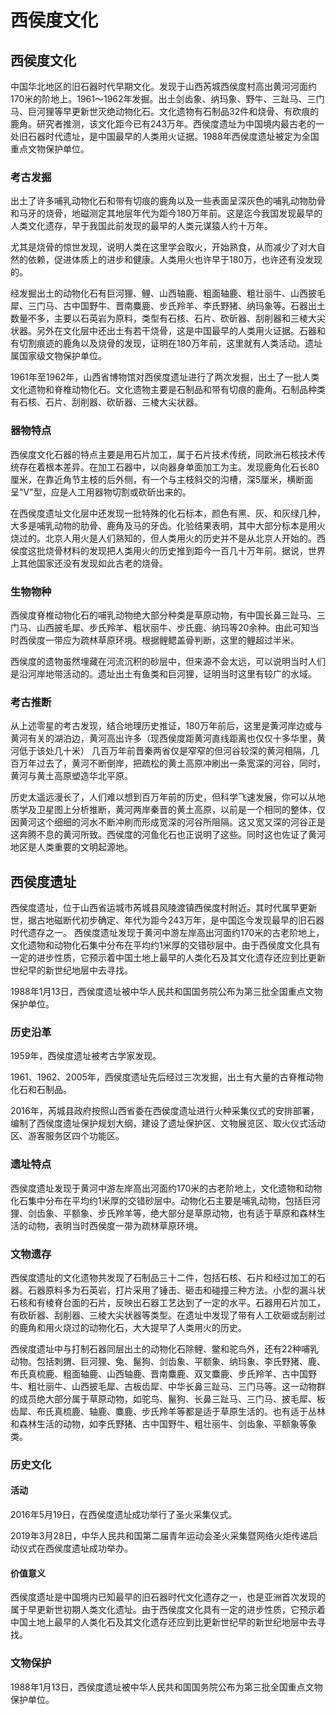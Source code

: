 # 西侯度文化

## 西侯度文化

中国华北地区的旧石器时代早期文化。发现于山西芮城西侯度村高出黄河河面约170米的阶地上。1961～1962年发掘。出土剑齿象、纳玛象、野牛、三趾马、三门马、巨河狸等早更新世灭绝动物化石。文化遗物有石制品32件和烧骨、有砍痕的鹿角。研究者推测，该文化距今已有243万年。西侯度遗址为中国境内最古老的一处旧石器时代遗址，是中国最早的人类用火证据。1988年西侯度遗址被定为全国重点文物保护单位。

### 考古发掘

出土了许多哺乳动物化石和带有切痕的鹿角以及一些表面呈深灰色的哺乳动物肋骨和马牙的烧骨，地磁测定其地层年代为距今180万年前。这是迄今我国发现最早的人类文化遗存，早于我国此前发现的最早的人类元谋猿人约十万年。

尤其是烧骨的惊世发现，说明人类在这里学会取火，开始熟食，从而减少了对大自然的依赖，促进体质上的进步和健康。人类用火也许早于180万，也许还有没发现的。

经发掘出土的动物化石有巨河狸、鲤、山西轴鹿、粗面轴鹿、粗壮丽牛、山西披毛犀、三门马、古中国野牛、晋南麋鹿、步氏羚羊、李氏野猪、纳玛象等。石器出土数量不多，主要以石英岩为原料，类型有石核、石片、砍斫器、刮削器和三棱大尖状器。另外在文化层中还出土有若干烧骨，这是中国最早的人类用火证据。石器和有切割痕迹的鹿角以及烧骨的发现，证明在180万年前，这里就有人类活动。遗址属国家级文物保护单位。

1961年至1962年，山西省博物馆对西侯度遗址进行了两次发掘，出土了一批人类文化遗物和脊椎动物化石。文化遗物主要是石制品和带有切痕的鹿角。石制品种类有石核、石片、刮削器、砍斫器、三棱大尖状器。

### 器物特点

西侯度文化石器的特点主要是用石片加工，属于石片技术传统，同欧洲石核技术传统存在着根本差异。在加工石器中，以向器身单面加工为主。发现鹿角化石长80厘米，在靠近角节主枝的后外侧，有一个与主枝斜交的沟槽，深5厘米，横断面呈"V"型，应是人工用器物切割或砍斫出来的。

在西侯度遗址文化层中还发现一批特殊的化石标本，颜色有黑、灰、和灰绿几种，大多是哺乳动物的肋骨、鹿角及马的牙齿。化验结果表明，其中大部分标本是用火烧过的。北京人用火是人们熟知的，但人类用火的历史并不是从北京人开始的。西侯度这批烧骨材料的发现把人类用火的历史推到距今一百几十万年前。据说，世界上其他国家还没有发现如此古老的烧骨。

### 生物物种

西侯度脊椎动物化石的哺乳动物绝大部分种类是草原动物，有中国长鼻三趾马、三门马、山西披毛犀、步氏羚羊、粗状丽牛、步氏鹿、纳玛等20余种。由此可知当时西侯度一带应为疏林草原环境。根据鲤鳃盖骨判断，这里的鲤超过半米。

西侯度的遗物虽然埋藏在河流沉积的砂层中，但来源不会太远，可以说明当时人们是沿河岸地带活动的。遗址出土有鱼类和巨河狸，证明当时这里有较广的水域。

### 考古推断

从上述零星的考古发现，结合地理历史推证，180万年前后，这里是黄河岸边或与黄河有关的湖泊边，黄河高出许多（现西侯度距黄河直线距离也仅仅十多华里，黄河低于该处几十米） 几百万年前晋秦两省仅是窄窄的但河谷较深的黄河相隔，几百万年过去了，黄河不断倒岸，把疏松的黄土高原冲刷出一条宽深的河谷，同时，黄河与黄土高原塑造华北平原。

历史太遥远漫长了，人们难以想到百万年前的历史，但科学飞速发展，你可以从地质学及卫星图上分析推断，黄河两岸秦晋的黄土高原，以前是一个相同的整体，仅因黄河这个细细的河水不断冲刷而形成宽深的河谷所阻隔。这又宽又深的河谷正是这奔腾不息的黄河所致。西侯度的河鱼化石也正说明了这些。同时这也佐证了黄河地区是人类重要的文明起源地。

## 西侯度遗址

西侯度遗址，位于山西省运城市芮城县风陵渡镇西侯度村附近。其时代属早更新世，据古地磁断代初步确定、年代为距今243万年，是中国迄今发现最早的旧石器时代遗存之一。
西侯度遗址发现于黄河中游左岸高出河面约170米的古老阶地上，文化遗物和动物化石集中分布在平均约1米厚的交错砂层中。由于西侯度文化具有一定的进步性质，它预示着中国土地上最早的人类化石及其文化遗存还应到比更新世纪早的新世纪地层中去寻找。

1988年1月13日，西侯度遗址被中华人民共和国国务院公布为第三批全国重点文物保护单位。

### 历史沿革

1959年，西侯度遗址被考古学家发现。

1961、1962、2005年，西侯度遗址先后经过三次发掘，出土有大量的古脊椎动物化石和石制品。

2016年，芮城县政府按照山西省委在西侯度遗址进行火种采集仪式的安排部署，编制了西侯度遗址保护规划大纲，建设了遗址保护区、文物展览区、取火仪式活动区、游客服务区四个功能区。

### 遗址特点

西侯度遗址发现于黄河中游左岸高出河面约170米的古老阶地上，文化遗物和动物化石集中分布在平均约1米厚的交错砂层中。动物化石主要是哺乳动物，包括巨河狸、剑齿象、平额象、步氏羚羊等，绝大部分是草原动物，也有适于草原和森林生活的动物，表明当时西侯度一带为疏林草原环境。

### 文物遗存

西侯度遗址的文化遗物共发现了石制品三十二件，包括石核、石片和经过加工的石器。石器原料多为石英岩，打片采用了锤击、砸击和碰撞三种方法。小型的漏斗状石核和有棱脊台面的石片，反映出石器工艺达到了一定的水平。石器用石片加工，有砍斫器、刮削器、三棱大尖状器等类型。在遗址中发现了带有人工砍砸或刮削过的鹿角和用火烧过的动物化石，大大提早了人类用火的历史。

西侯度遗址中与打制石器同层出土的动物化石除鲤、鳖和驼鸟外，还有22种哺乳动物。包括刺猬、巨河狸、兔、鬣狗、剑齿象、平额象、纳玛象、李氏野猪、鹿、布氏真梳鹿、粗面轴鹿、山西轴鹿、晋南麋鹿、双叉麋鹿、步氏羚羊、古中国野牛、粗壮丽牛、山西披毛犀、古板齿犀、中华长鼻三趾马、三门马等。这一动物群的成员绝大部分属于草原动物，如驼鸟、鬣狗、长鼻三趾马、三门马、披毛犀、板齿犀、布氏真梳鹿、轴鹿、麋鹿、步氏羚羊等都是适于草原生活的。也有适于丛林和森林生活的动物，如李氏野猪、古中国野牛、粗壮丽牛、剑齿象、平额象等象类。

### 历史文化

#### 活动

2016年5月19日，在西侯度遗址成功举行了圣火采集仪式。

2019年3月28日，中华人民共和国第二届青年运动会圣火采集暨网络火炬传递启动仪式在西侯度遗址成功举办。

#### 价值意义

西侯度遗址是中国境内已知最早的旧石器时代文化遗存之一，也是亚洲首次发现的属于早更新世初期人类文化遗址。由于西侯度文化具有一定的进步性质，它预示着中国土地上最早的人类化石及其文化遗存还应到比更新世纪早的新世纪地层中去寻找。

### 文物保护

1988年1月13日，西侯度遗址被中华人民共和国国务院公布为第三批全国重点文物保护单位。